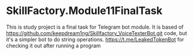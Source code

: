# SkillFactory.Module11FinalTask
This is study project is a final task for Telegram bot module.
It is based of https://github.com/keepdream1ng/Skillfactory_VoiceTexterBot.git code,
but it's a simpler bot to do string operations.
https://t.me/LeakedTokenBot for checking it out after running a program
